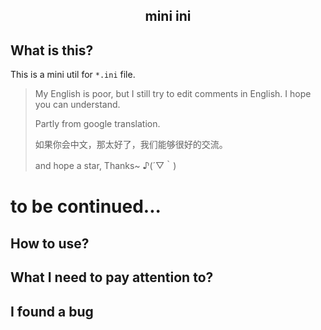 <div style="text-align: center;"><h2>mini ini</h2></div>

## What is this?
This is a mini util for `*.ini` file.

>My English is poor, but I still try to edit comments in English. I hope you can understand.
> 
>Partly from google translation.
> 
>如果你会中文，那太好了，我们能够很好的交流。
> 
>and hope a star, Thanks~  ♪(´▽｀)

# to be continued...

## How to use?
## What I need to pay attention to?
## I found a bug






